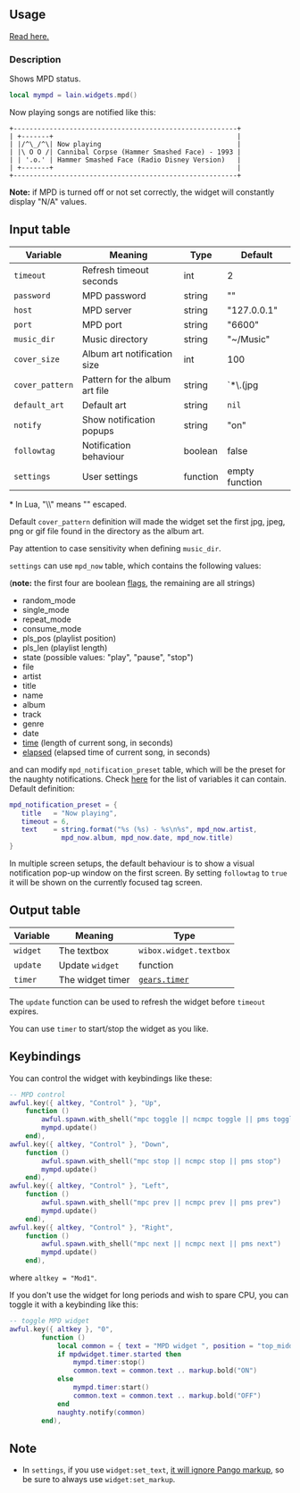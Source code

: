 ## Usage

[Read here.](https://github.com/copycat-killer/lain/wiki/Widgets#usage)

### Description

Shows MPD status.

```lua
local mympd = lain.widgets.mpd()
```

Now playing songs are notified like this:

	+--------------------------------------------------------+
	| +-------+                                              |
	| |/^\_/^\| Now playing                                  |
    | |\ O O /| Cannibal Corpse (Hammer Smashed Face) - 1993 |
    | | '.o.' | Hammer Smashed Face (Radio Disney Version)   |
	| +-------+                                              |
	+--------------------------------------------------------+

**Note:** if MPD is turned off or not set correctly, the widget will constantly display "N/A" values.

## Input table

Variable | Meaning | Type | Default
--- | --- | --- | ---
`timeout` | Refresh timeout seconds | int | 2
`password` | MPD password | string | ""
`host` | MPD server | string | "127.0.0.1"
`port` | MPD port | string | "6600"
`music_dir` | Music directory | string | "~/Music"
`cover_size` | Album art notification size | int | 100
`cover_pattern` | Pattern for the album art file | string | `*\\.(jpg|jpeg|png|gif)`*
`default_art` | Default art | string | `nil`
`notify` | Show notification popups | string | "on"
`followtag` | Notification behaviour | boolean | false
`settings` | User settings | function | empty function

\* In Lua, "\\\\" means "\" escaped.

Default `cover_pattern` definition will made the widget set the first jpg, jpeg, png or gif file found in the directory as the album art.

Pay attention to case sensitivity when defining `music_dir`.

`settings` can use `mpd_now` table, which contains the following values:

(**note:** the first four are boolean [flags](https://github.com/copycat-killer/lain/pull/205), the remaining are all strings)

- random_mode
- single_mode
- repeat_mode
- consume_mode
- pls_pos (playlist position)
- pls_len (playlist length)
- state (possible values: "play", "pause", "stop")
- file
- artist
- title
- name
- album
- track
- genre
- date
- [time](https://github.com/copycat-killer/lain/pull/90) (length of current song, in seconds)
- [elapsed](https://github.com/copycat-killer/lain/pull/90) (elapsed time of current song, in seconds)

and can modify `mpd_notification_preset` table, which will be the preset for the naughty notifications. Check [here](https://awesomewm.org/doc/api/libraries/naughty.html#notify) for the list of variables it can contain. Default definition:

```lua
mpd_notification_preset = {
   title   = "Now playing",
   timeout = 6,
   text    = string.format("%s (%s) - %s\n%s", mpd_now.artist,
             mpd_now.album, mpd_now.date, mpd_now.title)
}
```

In multiple screen setups, the default behaviour is to show a visual notification pop-up window on the first screen. By setting `followtag` to `true` it will be shown on the currently focused tag screen.

## Output table

Variable | Meaning | Type
--- | --- | ---
`widget` | The textbox | `wibox.widget.textbox`
`update` | Update `widget` | function
`timer` | The widget timer | [`gears.timer`](https://awesomewm.org/doc/api/classes/gears.timer.html)

The `update` function can be used to refresh the widget before `timeout` expires.

You can use `timer` to start/stop the widget as you like.

## Keybindings

You can control the widget with keybindings like these:

```lua
-- MPD control
awful.key({ altkey, "Control" }, "Up",
	function ()
		awful.spawn.with_shell("mpc toggle || ncmpc toggle || pms toggle")
		mympd.update()
	end),
awful.key({ altkey, "Control" }, "Down",
	function ()
		awful.spawn.with_shell("mpc stop || ncmpc stop || pms stop")
		mympd.update()
	end),
awful.key({ altkey, "Control" }, "Left",
	function ()
		awful.spawn.with_shell("mpc prev || ncmpc prev || pms prev")
		mympd.update()
	end),
awful.key({ altkey, "Control" }, "Right",
	function ()
		awful.spawn.with_shell("mpc next || ncmpc next || pms next")
		mympd.update()
	end),
```

where `altkey = "Mod1"`.

If you don't use the widget for long periods and wish to spare CPU, you can toggle it with a keybinding like this:

```lua
-- toggle MPD widget
awful.key({ altkey }, "0",
        function ()
            local common = { text = "MPD widget ", position = "top_middle", timeout = 2 } 
            if mpdwidget.timer.started then
                mympd.timer:stop()
                common.text = common.text .. markup.bold("ON")
            else
                mympd.timer:start()
                common.text = common.text .. markup.bold("OFF")
            end
            naughty.notify(common)
        end),
```

## Note

* In `settings`, if you use `widget:set_text`, [it will ignore Pango markup](https://github.com/copycat-killer/lain/issues/258), so be sure to always use `widget:set_markup`.
